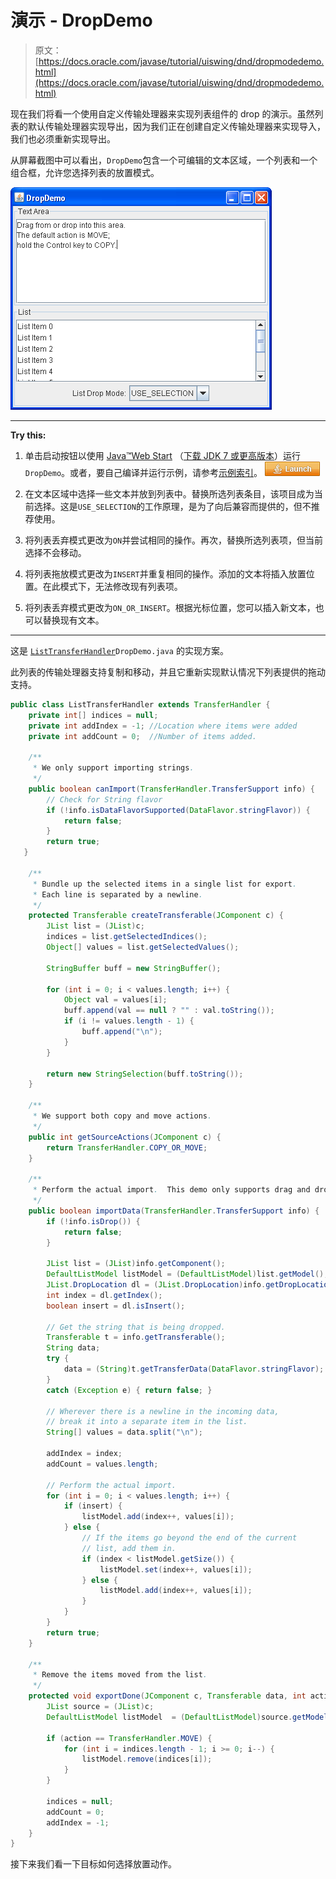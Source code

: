 # 演示 - DropDemo

> 原文： [https://docs.oracle.com/javase/tutorial/uiswing/dnd/dropmodedemo.html](https://docs.oracle.com/javase/tutorial/uiswing/dnd/dropmodedemo.html)

现在我们将看一个使用自定义传输处理器来实现列表组件的 drop 的演示。虽然列表的默认传输处理器实现导出，因为我们正在创建自定义传输处理器来实现导入，我们也必须重新实现导出。

从屏幕截图中可以看出，`DropDemo`包含一个可编辑的文本区域，一个列表和一个组合框，允许您选择列表的放置模式。

![DropDemo screen shot](img/33c4d168420b7b01a7bab0f2bf54f140.jpg)

* * *

**Try this:** 

1.  单击启动按钮以使用 [Java™Web Start](http://www.oracle.com/technetwork/java/javase/javawebstart/index.html) （[下载 JDK 7 或更高版本](http://www.oracle.com/technetwork/java/javase/downloads/index.html)）运行`DropDemo`。或者，要自己编译并运行示例，请参考[示例索引](../examples/dnd/index.html#DropDemo)。 [![Launches the DropDemo example](img/4707a69a17729d71c56b2bdbbb4cc61c.jpg)](https://docs.oracle.com/javase/tutorialJWS/samples/uiswing/DropDemoProject/DropDemo.jnlp) 

2.  在文本区域中选择一些文本并放到列表中。替换所选列表条目，该项目成为当前选择。这是`USE_SELECTION`的工作原理，是为了向后兼容而提供的，但不推荐使用。
3.  将列表丢弃模式更改为`ON`并尝试相同的操作。再次，替换所选列表项，但当前选择不会移动。
4.  将列表拖放模式更改为`INSERT`并重复相同的操作。添加的文本将插入放置位置。在此模式下，无法修改现有列表项。
5.  将列表丢弃模式更改为`ON_OR_INSERT`。根据光标位置，您可以插入新文本，也可以替换现有文本。

* * *

这是 [``ListTransferHandler``](../examples/dnd/DropDemoProject/src/dnd/ListTransferHandler.java)``DropDemo.java`` 的实现方案。

此列表的传输处理器支持复制和移动，并且它重新实现默认情况下列表提供的拖动支持。

```java
public class ListTransferHandler extends TransferHandler {
    private int[] indices = null;
    private int addIndex = -1; //Location where items were added
    private int addCount = 0;  //Number of items added.

    /**
     * We only support importing strings.
     */
    public boolean canImport(TransferHandler.TransferSupport info) {
        // Check for String flavor
        if (!info.isDataFlavorSupported(DataFlavor.stringFlavor)) {
            return false;
        }
        return true;
   }

    /**
     * Bundle up the selected items in a single list for export.
     * Each line is separated by a newline.
     */
    protected Transferable createTransferable(JComponent c) {
        JList list = (JList)c;
        indices = list.getSelectedIndices();
        Object[] values = list.getSelectedValues();

        StringBuffer buff = new StringBuffer();

        for (int i = 0; i < values.length; i++) {
            Object val = values[i];
            buff.append(val == null ? "" : val.toString());
            if (i != values.length - 1) {
                buff.append("\n");
            }
        }

        return new StringSelection(buff.toString());
    }

    /**
     * We support both copy and move actions.
     */
    public int getSourceActions(JComponent c) {
        return TransferHandler.COPY_OR_MOVE;
    }

    /**
     * Perform the actual import.  This demo only supports drag and drop.
     */
    public boolean importData(TransferHandler.TransferSupport info) {
        if (!info.isDrop()) {
            return false;
        }

        JList list = (JList)info.getComponent();
        DefaultListModel listModel = (DefaultListModel)list.getModel();
        JList.DropLocation dl = (JList.DropLocation)info.getDropLocation();
        int index = dl.getIndex();
        boolean insert = dl.isInsert();

        // Get the string that is being dropped.
        Transferable t = info.getTransferable();
        String data;
        try {
            data = (String)t.getTransferData(DataFlavor.stringFlavor);
        } 
        catch (Exception e) { return false; }

        // Wherever there is a newline in the incoming data,
        // break it into a separate item in the list.
        String[] values = data.split("\n");

        addIndex = index;
        addCount = values.length;

        // Perform the actual import.  
        for (int i = 0; i < values.length; i++) {
            if (insert) {
                listModel.add(index++, values[i]);
            } else {
                // If the items go beyond the end of the current
                // list, add them in.
                if (index < listModel.getSize()) {
                    listModel.set(index++, values[i]);
                } else {
                    listModel.add(index++, values[i]);
                }
            }
        }
        return true;
    }

    /**
     * Remove the items moved from the list.
     */
    protected void exportDone(JComponent c, Transferable data, int action) {
        JList source = (JList)c;
        DefaultListModel listModel  = (DefaultListModel)source.getModel();

        if (action == TransferHandler.MOVE) {
            for (int i = indices.length - 1; i >= 0; i--) {
                listModel.remove(indices[i]);
            }
        }

        indices = null;
        addCount = 0;
        addIndex = -1;
    }
}

```

接下来我们看一下目标如何选择放置动作。